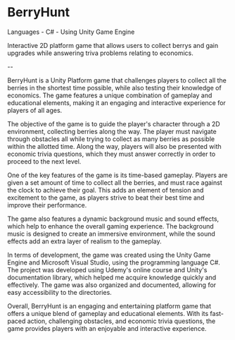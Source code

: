 # BerryHunt

Languages - C# - Using Unity Game Engine

Interactive 2D platform game that allows users to collect berrys and gain upgrades while answering triva problems relating to economics.

--

BerryHunt is a Unity Platform game that challenges players to collect all the berries in the shortest time possible, while also testing their knowledge of economics. The game features a unique combination of gameplay and educational elements, making it an engaging and interactive experience for players of all ages.

The objective of the game is to guide the player's character through a 2D environment, collecting berries along the way. The player must navigate through obstacles all while trying to collect as many berries as possible within the allotted time. Along the way, players will also be presented with economic trivia questions, which they must answer correctly in order to proceed to the next level.

One of the key features of the game is its time-based gameplay. Players are given a set amount of time to collect all the berries, and must race against the clock to achieve their goal. This adds an element of tension and excitement to the game, as players strive to beat their best time and improve their performance.

The game also features a dynamic background music and sound effects, which help to enhance the overall gaming experience. The background music is designed to create an immersive environment, while the sound effects add an extra layer of realism to the gameplay.

In terms of development, the game was created using the Unity Game Engine and Microsoft Visual Studio, using the programming language C#. The project was developed using Udemy's online course and Unity's documentation library, which helped me acquire knowledge quickly and effectively. The game was also organized and documented, allowing for easy accessibility to the directories.

Overall, BerryHunt is an engaging and entertaining platform game that offers a unique blend of gameplay and educational elements. With its fast-paced action, challenging obstacles, and economic trivia questions, the game provides players with an enjoyable and interactive experience.
